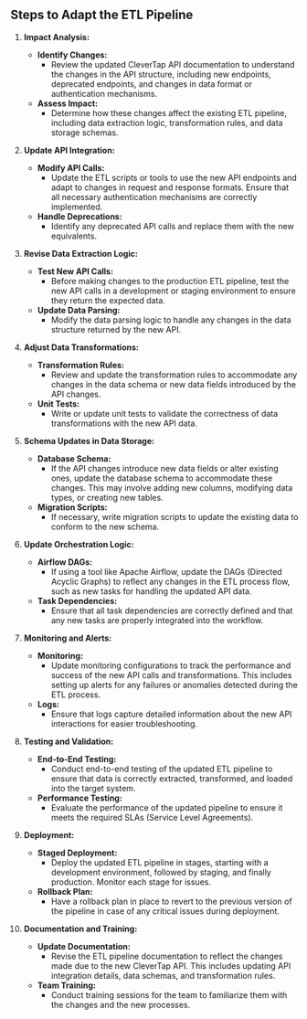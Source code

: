 ## Steps to Adapt the ETL Pipeline

1. **Impact Analysis:**
    - **Identify Changes:**
        - Review the updated CleverTap API documentation to understand the changes in the API structure, including new endpoints, deprecated endpoints, and changes in data format or authentication mechanisms.
    - **Assess Impact:**
        - Determine how these changes affect the existing ETL pipeline, including data extraction logic, transformation rules, and data storage schemas.

2. **Update API Integration:**
    - **Modify API Calls:**
        - Update the ETL scripts or tools to use the new API endpoints and adapt to changes in request and response formats. Ensure that all necessary authentication mechanisms are correctly implemented.
    - **Handle Deprecations:**
        - Identify any deprecated API calls and replace them with the new equivalents.

3. **Revise Data Extraction Logic:**
    - **Test New API Calls:**
        - Before making changes to the production ETL pipeline, test the new API calls in a development or staging environment to ensure they return the expected data.
    - **Update Data Parsing:**
        - Modify the data parsing logic to handle any changes in the data structure returned by the new API.

4. **Adjust Data Transformations:**
    - **Transformation Rules:**
        - Review and update the transformation rules to accommodate any changes in the data schema or new data fields introduced by the API changes.
    - **Unit Tests:**
        - Write or update unit tests to validate the correctness of data transformations with the new API data.

5. **Schema Updates in Data Storage:**
    - **Database Schema:**
        - If the API changes introduce new data fields or alter existing ones, update the database schema to accommodate these changes. This may involve adding new columns, modifying data types, or creating new tables.
    - **Migration Scripts:**
        - If necessary, write migration scripts to update the existing data to conform to the new schema.

6. **Update Orchestration Logic:**
    - **Airflow DAGs:**
        - If using a tool like Apache Airflow, update the DAGs (Directed Acyclic Graphs) to reflect any changes in the ETL process flow, such as new tasks for handling the updated API data.
    - **Task Dependencies:**
        - Ensure that all task dependencies are correctly defined and that any new tasks are properly integrated into the workflow.

7. **Monitoring and Alerts:**
    - **Monitoring:**
        - Update monitoring configurations to track the performance and success of the new API calls and transformations. This includes setting up alerts for any failures or anomalies detected during the ETL process.
    - **Logs:**
        - Ensure that logs capture detailed information about the new API interactions for easier troubleshooting.

8. **Testing and Validation:**
    - **End-to-End Testing:**
        - Conduct end-to-end testing of the updated ETL pipeline to ensure that data is correctly extracted, transformed, and loaded into the target system.
    - **Performance Testing:**
        - Evaluate the performance of the updated pipeline to ensure it meets the required SLAs (Service Level Agreements).

9. **Deployment:**
    - **Staged Deployment:**
        - Deploy the updated ETL pipeline in stages, starting with a development environment, followed by staging, and finally production. Monitor each stage for issues.
    - **Rollback Plan:**
        - Have a rollback plan in place to revert to the previous version of the pipeline in case of any critical issues during deployment.

10. **Documentation and Training:**
    - **Update Documentation:**
        - Revise the ETL pipeline documentation to reflect the changes made due to the new CleverTap API. This includes updating API integration details, data schemas, and transformation rules.
    - **Team Training:**
        - Conduct training sessions for the team to familiarize them with the changes and the new processes.
